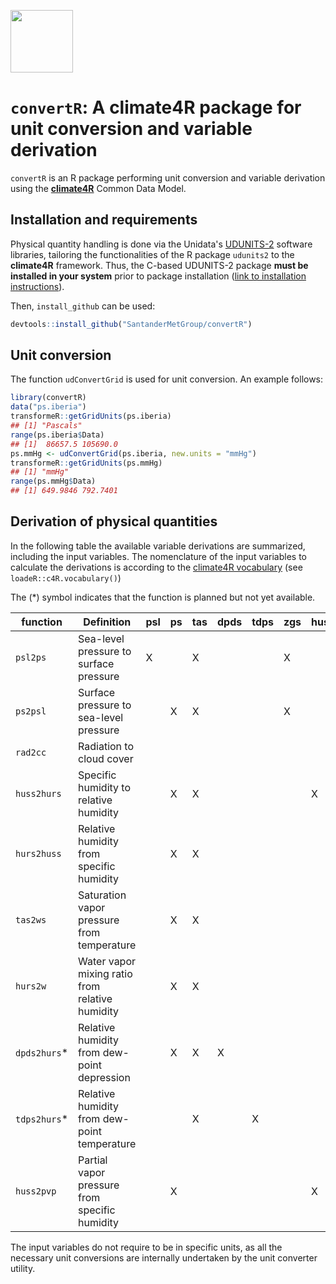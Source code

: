 
 <a href="https://unidata.ucar.edu/software/udunits" title="UDUnits"><img src="https://unidata.ucar.edu/images/logos/badges/badge_udunits_100.jpg" width="100px"></a>
 
# `convertR`: A climate4R package for unit conversion and variable derivation

`convertR` is an R package performing unit conversion and variable derivation using the [**climate4R**](http://meteo.unican.es/climate4r) Common Data Model.

## Installation and requirements

Physical quantity handling is done via the Unidata's [UDUNITS-2](https://www.unidata.ucar.edu/software/udunits/) software libraries, tailoring the functionalities of the R package `udunits2` to the **climate4R** framework. Thus, the C-based UDUNITS-2 package **must be installed in your system** prior to package installation ([link to installation instructions](https://www.unidata.ucar.edu/software/udunits/udunits-current/doc/udunits/udunits2.html#Installation)).

Then, `install_github` can be used:

```R
devtools::install_github("SantanderMetGroup/convertR")
```

## Unit conversion

The function `udConvertGrid` is used for unit conversion. An example follows:

```R
library(convertR)
data("ps.iberia")
transformeR::getGridUnits(ps.iberia)
## [1] "Pascals"
range(ps.iberia$Data)
## [1]  86657.5 105690.0
ps.mmHg <- udConvertGrid(ps.iberia, new.units = "mmHg")
transformeR::getGridUnits(ps.mmHg)
## [1] "mmHg"
range(ps.mmHg$Data)
## [1] 649.9846 792.7401
```

## Derivation of physical quantities

In the following table the available variable derivations are summarized, including the input variables. The nomenclature of the input variables to calculate the derivations is according to the [climate4R vocabulary](https://github.com/SantanderMetGroup/loadeR/blob/devel/inst/vocabulary.txt) (see `loadeR::c4R.vocabulary()`)

The (*) symbol indicates that the function is planned but not yet available.


| function  	| Definition                                      	| psl 	| ps 	| tas 	| dpds 	| tdps 	| zgs 	| huss 	| hurs 	| rsds 	| rlds 	|
|-----------	|-------------------------------------------------	|-----	|----	|-----	|------	|------	|----	|------	|------	|------	|------	|
| `psl2ps`    	| Sea-level pressure to surface pressure          	| X   	|    	| X   	|      	|      	| X  	|      	|      	|      	|      	|
| `ps2psl`    	| Surface pressure to sea-level pressure          	|     	| X  	| X   	|      	|      	| X  	|      	|      	|      	|      	|
| `rad2cc`    	| Radiation to cloud cover                        	|     	|    	|     	|      	|      	|    	|      	|      	| X    	| X    	|
| `huss2hurs` 	| Specific humidity to relative humidity          	|     	| X  	| X   	|      	|      	|    	| X    	|      	|      	|      	|
| `hurs2huss` 	| Relative humidity from specific humidity        	|     	| X  	| X   	|      	|      	|    	|      	| X    	|      	|      	|
| `tas2ws`    	| Saturation vapor pressure from temperature      	|     	| X  	| X   	|      	|      	|    	|      	|      	|      	|      	|
| `hurs2w`    	| Water vapor mixing ratio from relative humidity 	|     	| X  	| X   	|      	|      	|    	|      	| X    	|      	|      	|
| `dpds2hurs`* 	| Relative humidity from dew-point depression     	|     	| X  	| X   	| X    	|      	|    	|      	|      	|      	|      	|
| `tdps2hurs`* 	| Relative humidity from dew-point temperature    	|     	|    	| X   	|      	| X    	|    	|      	|      	|      	|      	|
| `huss2pvp`  	| Partial vapor pressure from specific humidity   	|     	| X  	|     	|      	|      	|    	| X    	|      	|      	|      	|


The input variables do not require to be in specific units, as all the necessary unit conversions are internally undertaken by the unit converter utility.



